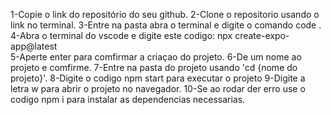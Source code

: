 1-Copie o link do repositório do seu github.
2-Clone o repositorio usando o link no terminal.
3-Entre na pasta abra o terminal e digite o comando code .
4-Abra o terminal do vscode e digite este codigo: npx create-expo-app@latest  
5-Aperte enter para comfirmar a criaçao do projeto.
6-De um nome ao projeto e comfirme.
7-Entre na pasta do projeto usando 'cd {nome do projeto}'.
8-Digite o codigo npm start para executar o projeto
9-Digite a letra w para abrir o projeto no navegador.
10-Se ao rodar der erro use o codigo npm i para instalar as dependencias necessarias.